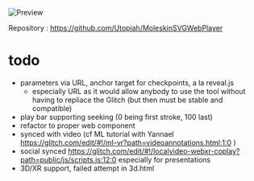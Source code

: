 ![Preview](https://cdn.glitch.com/419d7c35-9ec2-4d43-b954-c849f74954f6%2F2019-07-22_fast.gif?v=1563825275693)

Repository : https://github.com/Utopiah/MoleskinSVGWebPlayer

# todo
- parameters via URL, anchor target for checkpoints, a la reveal.js
  - especially URL as it would allow anybody to use the tool without having to repliace the Glitch (but then must be stable and compatible)
- play bar supporting seeking (0 being first stroke, 100 last)
- refactor to proper web component
- synced with video (cf ML tutorial with Yannael https://glitch.com/edit/#!/ml-vr?path=videoannotations.html:1:0 )  
- social synced https://glitch.com/edit/#!/localvideo-webxr-coplay?path=public/js/scripts.js:12:0 especially for presentations
- 3D/XR support, failed attempt in 3d.html